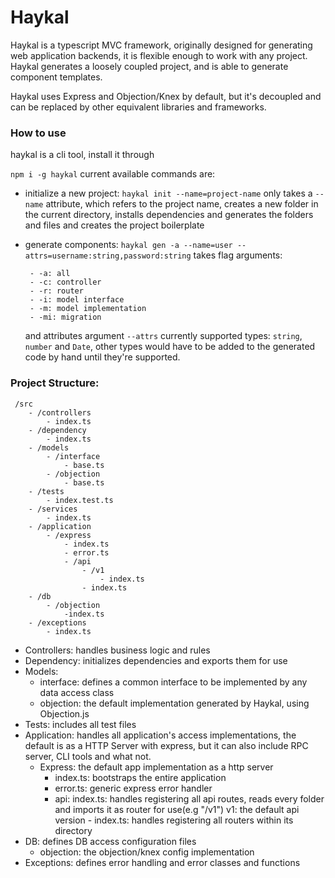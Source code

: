 # Haykal
Haykal is a typescript MVC framework, originally designed for generating web application backends, it is flexible enough to work with any project. Haykal generates a loosely coupled project, and is able to generate component templates.

Haykal uses Express and Objection/Knex by default, but it's decoupled and can be replaced by other
equivalent libraries and frameworks.

### How to use
haykal is a cli tool, install it through

`npm i -g haykal`
current available commands are:

- initialize a new project:
    `haykal init --name=project-name`
    only takes a `--name` attribute, which refers to the project name, creates a new folder in the current
    directory, installs dependencies and generates the folders and files and creates the project boilerplate

- generate components:
    `haykal gen -a --name=user --attrs=username:string,password:string`
    takes flag arguments:

       - -a: all
       - -c: controller
       - -r: router
       - -i: model interface
       - -m: model implementation
       - -mi: migration
       
    and attributes argument `--attrs`
    currently supported types: `string`, `number` and `Date`, other types would have to be
    added to the generated code by hand until they're supported.


### Project Structure:

```
 /src
    - /controllers
        - index.ts
    - /dependency
        - index.ts
    - /models
        - /interface
            - base.ts
        - /objection
            - base.ts
    - /tests
        - index.test.ts
    - /services
        - index.ts
    - /application
        - /express
            - index.ts
            - error.ts
            - /api
                - /v1
                    - index.ts
                - index.ts
    - /db
        - /objection
            -index.ts
    - /exceptions
        - index.ts
```

- Controllers:
    handles business logic and rules
- Dependency:
    initializes dependencies and exports them for use
- Models:
    - interface:
        defines a common interface to be implemented by any data access class
    - objection:
        the default implementation generated by Haykal, using Objection.js
- Tests:
    includes all test files
- Application:
    handles all application's access implementations, the default is as a HTTP Server with express,
    but it can also include RPC server, CLI tools and what not.
    - Express:
        the default app implementation as a http server
        - index.ts:
            bootstraps the entire application
        - error.ts:
            generic express error handler
        - api:
            index.ts:
                handles registering all api routes, reads every folder and imports it as router for use(e.g "/v1")
            v1:
                the default api version
                - index.ts:
                    handles registering all routers within its directory
- DB:
    defines DB access configuration files
    - objection:
        the objection/knex config implementation
- Exceptions:
    defines error handling and error classes and functions